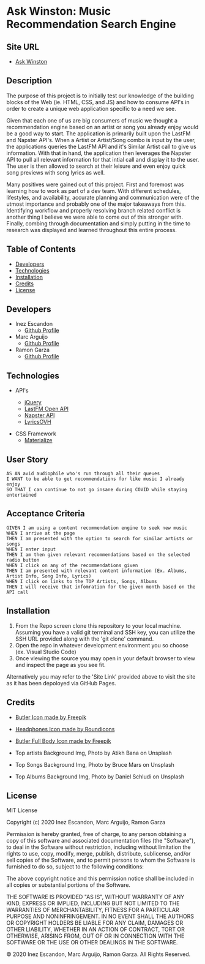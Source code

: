 # Ask Winston: Music Recommendation Search Engine

## Site URL

- [Ask Winston](https://on-your-marc-go.github.io/Bootcamp-Project-1/)

## Description

The purpose of this project is to initially test our knowledge of the building blocks of the Web (ie. HTML, CSS, and JS) and how to consume API's in order to create a unique web application specific to a need we see.

Given that each one of us are big consumers of music we thought a recommendation engine based on an artist or song you already enjoy would be a good way to start. The application is primarily built upon the LastFM and Napster API's. When a Artist or Artist/Song combo is input by the user, the applications queries the LastFM API and it's Similar Artist call to give us information. With that in hand, the application then leverages the Napster API to pull all relevant information for that intial call and display it to the user. The user is then allowed to search at their leisure and even enjoy quick song previews with song lyrics as well.

Many positives were gained out of this project. First and foremost was learning how to work as part of a dev team. With different schedules, lifestyles, and availability, accurate planning and communication were of the utmost importance and probably one of the major takeaways from this. Identifying workflow and properly resolving branch related conflict is another thing I believe we were able to come out of this stronger with. Finally, combing through documentation and simply putting in the time to research was displayed and learned throughout this entire process.

## Table of Contents

- [Developers](#developers)
- [Technologies](#technologies)
- [Installation](#installation)
- [Credits](#credits)
- [License](#license)

## Developers

- Inez Escandon
  - [Github Profile](https://github.com/iescandon)
- Marc Arguijo
  - [Github Profile](https://github.com/On-Your-Marc-GO)
- Ramon Garza
  - [Github Profile](https://github.com/Ramong06)

## Technologies

- API's

  - [jQuery](https://api.jquery.com/)
  - [LastFM Open API](https://www.last.fm/api/)
  - [Napster API](https://developer.napster.com/)
  - [LyricsOVH](https://lyricsovh.docs.apiary.io/#)

* CSS Framework
  - [Materialize](https://materializecss.com/)

## User Story

```
AS AN avid audiophile who's run through all their queues
I WANT to be able to get recommendations for like music I already enjoy
SO THAT I can continue to not go insane during COVID while staying entertained
```

## Acceptance Criteria

```
GIVEN I am using a content recommendation engine to seek new music
WHEN I arrive at the page
THEN I am presented with the option to search for similar artists or songs
WHEN I enter input
THEN I am then given relevant recommendations based on the selected radio button
WHEN I click on any of the recommendations given
THEN I am presented with relevant content information (Ex. Albums, Artist Info, Song Info, Lyrics)
WHEN I click on links to the TOP Artists, Songs, Albums
THEN I will receive that infomration for the given month based on the API call
```

## Installation

1. From the Repo screen clone this repository to your local machine. Assuming you have a valid git terminal and SSH key, you can utilize the SSH URL provided along with the 'git clone' command.
2. Open the repo in whatever development environment you so choose (ex. Visual Studio Code)
3. Once viewing the source you may open in your default browser to view and inspect the page as you see fit.

Alternatively you may refer to the 'Site Link' provided above to visit the site as it has been depoloyed via GitHub Pages.

## Credits

- [Butler Icon made by Freepik](https://www.flaticon.com/authors/freepik)

- [Headphones Icon made by Roundicons](https://roundicons.com/)

- [Butler Full Body Icon made by Freepik](http://www.freepik.com)

- Top artists Background Img, Photo by Atikh Bana on Unsplash

- Top Songs Background Img, Photo by Bruce Mars on Unsplash

- Top Albums Background Img, Photo by Daniel Schludi on Unsplash

## License

MIT License

Copyright (c) 2020 Inez Escandon, Marc Arguijo, Ramon Garza

Permission is hereby granted, free of charge, to any person obtaining a copy
of this software and associated documentation files (the "Software"), to deal
in the Software without restriction, including without limitation the rights
to use, copy, modify, merge, publish, distribute, sublicense, and/or sell
copies of the Software, and to permit persons to whom the Software is
furnished to do so, subject to the following conditions:

The above copyright notice and this permission notice shall be included in all
copies or substantial portions of the Software.

THE SOFTWARE IS PROVIDED "AS IS", WITHOUT WARRANTY OF ANY KIND, EXPRESS OR
IMPLIED, INCLUDING BUT NOT LIMITED TO THE WARRANTIES OF MERCHANTABILITY,
FITNESS FOR A PARTICULAR PURPOSE AND NONINFRINGEMENT. IN NO EVENT SHALL THE
AUTHORS OR COPYRIGHT HOLDERS BE LIABLE FOR ANY CLAIM, DAMAGES OR OTHER
LIABILITY, WHETHER IN AN ACTION OF CONTRACT, TORT OR OTHERWISE, ARISING FROM,
OUT OF OR IN CONNECTION WITH THE SOFTWARE OR THE USE OR OTHER DEALINGS IN THE
SOFTWARE.

© 2020 Inez Escandon, Marc Arguijo, Ramon Garza. All Rights Reserved.
